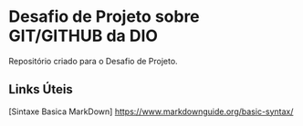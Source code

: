 # Desafio de Projeto sobre GIT/GITHUB da DIO
Repositório criado para o Desafio de Projeto.

## Links Úteis 
[Sintaxe Basica MarkDown] https://www.markdownguide.org/basic-syntax/
